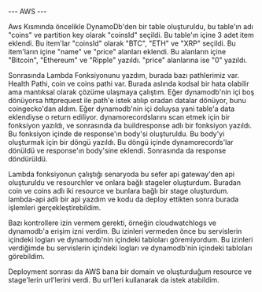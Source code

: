 --- AWS --- 

Aws Kısmında öncelikle DynamoDb'den bir table oluşturuldu, bu table'ın adı "coins" ve partition key olarak "coinsId" seçildi. Bu table'ın içine 3 adet item eklendi. Bu item'lar "coinsId" olarak "BTC", "ETH" ve "XRP" seçildi. Bu item'ların içine "name" ve "price" alanları eklendi. Bu alanların içine "Bitcoin", "Ethereum" ve "Ripple" yazıldı. "price" alanlarına ise "0" yazıldı.

Sonrasında Lambda Fonksiyonunu yazdım, burada bazı pathlerimiz var. Health Pathi, coin ve coins pathi var. Burada aslında kodsal bir hata olabilir ama mantıksal olarak çözüme ulaşmaya çalıştım. Eğer dynamodb'nin içi boş dönüyorsa httprequest ile path'e istek atılıp oradan datalar dönüyor, bunu coingecko'dan aldım. Eğer dynamodb'nin içi doluysa yani table'a data eklendiyse o return ediliyor. dynamorecordslarını scan etmek için bir fonksiyon yazıldı, ve sonrasında da buildresponse adlı bir fonksiyon yazıldı. Bu fonksiyon içinde de response'ın body'si oluşturuldu. Bu body'yi oluşturmak için bir döngü yazıldı. Bu döngü içinde dynamorecords'lar dönüldü ve response'ın body'sine eklendi. Sonrasında da response döndürüldü.

Lambda fonksiyonun çalıştığı senaryoda bu sefer api gateway'den api oluşturuldu ve resourchler ve onlara bağlı stageler oluşturdum. Buradan coin ve coins adlı iki resource ve bunlara bağlı bir stage oluşturdum. lambda-api adlı bir api yazdım ve kodu da deploy ettikten sonra burada işlemleri gerçekleştirebildim. 

Bazı kontrollere izin vermem gerekti, örneğin cloudwatchlogs ve dynamodb'a erişim izni verdim. Bu izinleri vermeden önce bu servislerin içindeki logları ve dynamodb'nin içindeki tabloları göremiyordum. Bu izinleri verdiğimde bu servislerin içindeki logları ve dynamodb'nin içindeki tabloları görebildim. 

Deployment sonrası da AWS bana bir domain ve oluşturduğum resource ve stage'lerin url'lerini verdi. Bu url'leri kullanarak da istek atabildim.


